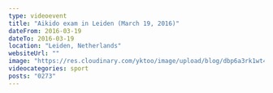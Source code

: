 ```yaml
---
type: videoevent
title: "Aikido exam in Leiden (March 19, 2016)"
dateFrom: 2016-03-19
dateTo: 2016-03-19
location: "Leiden, Netherlands"
websiteUrl: ""
image: "https://res.cloudinary.com/yktoo/image/upload/blog/dbp6a3rk1wt43354.jpg"
videocategories: sport
posts: "0273"
---
```

